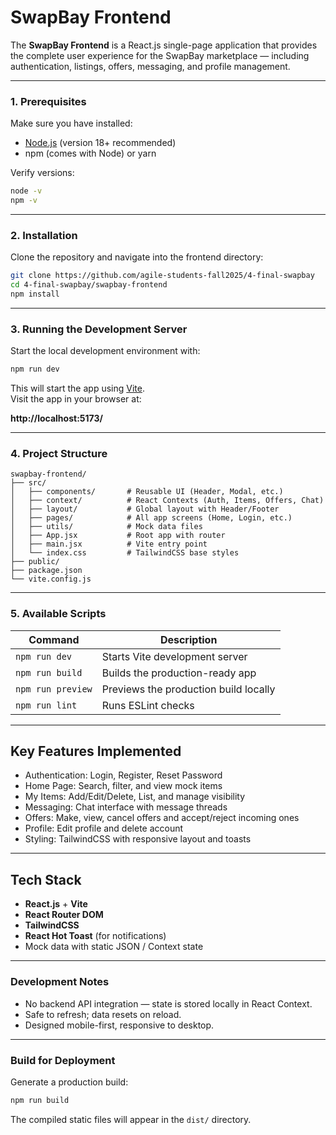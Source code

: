 # SwapBay Frontend

The **SwapBay Frontend** is a React.js single-page application that provides the complete user experience for the SwapBay marketplace — including authentication, listings, offers, messaging, and profile management.

---

### 1. Prerequisites
Make sure you have installed:
- [Node.js](https://nodejs.org/) (version 18+ recommended)
- npm (comes with Node) or yarn

Verify versions:
```bash
node -v
npm -v
```

---

### 2. Installation
Clone the repository and navigate into the frontend directory:

```bash
git clone https://github.com/agile-students-fall2025/4-final-swapbay
cd 4-final-swapbay/swapbay-frontend
npm install
```

---

### 3. Running the Development Server
Start the local development environment with:

```bash
npm run dev
```

This will start the app using [Vite](https://vitejs.dev/).  
Visit the app in your browser at:

 **http://localhost:5173/**

---

### 4. Project Structure
```
swapbay-frontend/
├── src/
│   ├── components/       # Reusable UI (Header, Modal, etc.)
│   ├── context/          # React Contexts (Auth, Items, Offers, Chat)
│   ├── layout/           # Global layout with Header/Footer
│   ├── pages/            # All app screens (Home, Login, etc.)
│   ├── utils/            # Mock data files
│   ├── App.jsx           # Root app with router
│   ├── main.jsx          # Vite entry point
│   └── index.css         # TailwindCSS base styles
├── public/
├── package.json
└── vite.config.js
```

---

### 5. Available Scripts
| Command | Description |
|----------|--------------|
| `npm run dev` | Starts Vite development server |
| `npm run build` | Builds the production-ready app |
| `npm run preview` | Previews the production build locally |
| `npm run lint` | Runs ESLint checks |

---

## Key Features Implemented
- Authentication: Login, Register, Reset Password
- Home Page: Search, filter, and view mock items
- My Items: Add/Edit/Delete, List, and manage visibility
- Messaging: Chat interface with message threads
- Offers: Make, view, cancel offers and accept/reject incoming ones
- Profile: Edit profile and delete account
- Styling: TailwindCSS with responsive layout and toasts

---

## Tech Stack
- **React.js** + **Vite**
- **React Router DOM**
- **TailwindCSS**
- **React Hot Toast** (for notifications)
- Mock data with static JSON / Context state

---

### Development Notes
- No backend API integration — state is stored locally in React Context.
- Safe to refresh; data resets on reload.
- Designed mobile-first, responsive to desktop.

---

### Build for Deployment
Generate a production build:

```bash
npm run build
```

The compiled static files will appear in the `dist/` directory.
